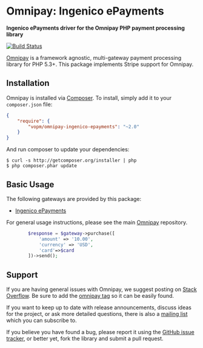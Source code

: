 # Omnipay: Ingenico ePayments

**Ingenico ePayments driver for the Omnipay PHP payment processing library**

[![Build Status](https://travis-ci.org/vopm/omnipay-ingenico-epayments.png?branch=master)](https://travis-ci.org/vopm/omnipay-ingenico-epayments)

[Omnipay](https://github.com/thephpleague/omnipay) is a framework agnostic, multi-gateway payment
processing library for PHP 5.3+. This package implements Stripe support for Omnipay.

## Installation

Omnipay is installed via [Composer](http://getcomposer.org/). To install, simply add it
to your `composer.json` file:

```json
{
    "require": {
        "vopm/omnipay-ingenico-epayments": "~2.0"
    }
}
```

And run composer to update your dependencies:

    $ curl -s http://getcomposer.org/installer | php
    $ php composer.phar update

## Basic Usage

The following gateways are provided by this package:

* [Ingenico ePayments](https://developer.globalcollect.com/)

For general usage instructions, please see the main [Omnipay](https://github.com/thephpleague/omnipay)
repository.

```php
        $response = $gateway->purchase([
            'amount' => '10.00',
            'currency' => 'USD',
            'card'=>$card
        ])->send();
```

## Support

If you are having general issues with Omnipay, we suggest posting on
[Stack Overflow](http://stackoverflow.com/). Be sure to add the
[omnipay tag](http://stackoverflow.com/questions/tagged/omnipay) so it can be easily found.

If you want to keep up to date with release announcements, discuss ideas for the project,
or ask more detailed questions, there is also a [mailing list](https://groups.google.com/forum/#!forum/omnipay) which
you can subscribe to.

If you believe you have found a bug, please report it using the [GitHub issue tracker](https://github.com/vopm/omnipay-ingenico-epayments/issues),
or better yet, fork the library and submit a pull request.
